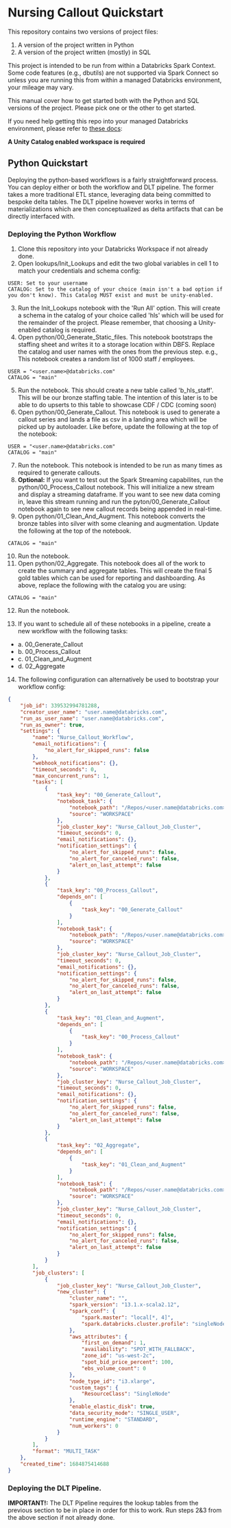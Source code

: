 # Nursing Callout Quickstart
This repository contains two versions of project files:
1. A version of the project written in Python
2. A version of the project written (mostly) in SQL

This project is intended to be run from within a Databricks Spark Context. Some code features (e.g., dbutils) are not supported via Spark Connect so unless you are running this from within a managed Databricks environment, your mileage may vary.

This manual cover how to get started both with the Python and SQL versions of the project. Please pick one or the other to get started.

If you need help getting this repo into your managed Databricks environment, please refer to [these docs](https://docs.databricks.com/repos/index.html):

**A Unity Catalog enabled workspace is required**

## Python Quickstart
Deploying the python-based workflows is a fairly straightforward process. You can deploy either or both the workflow and DLT pipeline. The former takes a more traditional ETL stance, leveraging data being committed to bespoke delta tables. The DLT pipeline however works in terms of materializations which are then conceptualized as delta artifacts that can be directly interfaced with.

### Deploying the Python Workflow
1. Clone this repository into your Databricks Workspace if not already done.
2. Open lookups/Init_Lookups and edit the two global variables in cell 1 to match your credentials and schema config:
  ```
  USER: Set to your username
  CATALOG: Set to the catalog of your choice (main isn't a bad option if you don't know). This Catalog MUST exist and must be unity-enabled.
  ```
3. Run the Init_Lookups notebook with the 'Run All' option. This will create a schema in the catalog of your choice called 'hls' which will be used for the remainder of the project. Please remember, that choosing a Unity-enabled catalog is required.
4. Open python/00_Generate_Static_files. This notebook bootstraps the staffing sheet and writes it to a storage location within DBFS. Replace the catalog and user names with the ones from the previous step. e.g., This notebook creates a random list of 1000 staff / employees.
```
USER = "<user.name>@databricks.com"
CATALOG = "main"
```
5. Run the notebook. This should create a new table called 'b_hls_staff'. This will be our bronze staffing table. The intention of this later is to be able to do upserts to this table to showcase CDF / CDC (coming soon)
6. Open python/00_Generate_Callout. This notebook is used to generate a callout series and lands a file as csv in a landing area which will be picked up by autoloader. Like before, update the following at the top of the notebook:
```
USER = "<user.name>@databricks.com"
CATALOG = "main"
```
7. Run the notebook. This notebook is intended to be run as many times as required to generate callouts.
8. **Optional:** If you want to test out the Spark Streaming capabilites, run the python/00_Process_Callout notebook. This will initialize a new stream and display a streaming dataframe. If you want to see new data coming in, leave this stream running and run the pyton/00_Generate_Callout notebook again to see new callout records being appended in real-time.
9. Open python/01_Clean_And_Augment. This notebook converts the bronze tables into silver with some cleaning and augmentation. Update the following at the top of the notebook.
```
CATALOG = "main"
```
10. Run the notebook.
11. Open python/02_Aggregate. This notebook does all of the work to create the summary and aggregate tables. This will create the final 5 gold tables which can be used for reporting and dashboarding. As above, replace the following with the catalog you are using:
```
CATALOG = "main"
```
12. Run the notebook.

13. If you want to schedule all of these notebooks in a pipeline, create a new workflow with the following tasks:
* a. 00_Generate_Callout
* b. 00_Process_Callout
* c. 01_Clean_and_Augment
* d. 02_Aggregate

14. The following configuration can alternatively be used to bootstrap your workflow config:
```json
{
    "job_id": 339532994781288,
    "creator_user_name": "user.name@databricks.com",
    "run_as_user_name": "user.name@databricks.com",
    "run_as_owner": true,
    "settings": {
        "name": "Nurse_Callout_Workflow",
        "email_notifications": {
            "no_alert_for_skipped_runs": false
        },
        "webhook_notifications": {},
        "timeout_seconds": 0,
        "max_concurrent_runs": 1,
        "tasks": [
            {
                "task_key": "00_Generate_Callout",
                "notebook_task": {
                    "notebook_path": "/Repos/<user.name@databricks.com>m/nursing_callout/python/00_Generate_Callout",
                    "source": "WORKSPACE"
                },
                "job_cluster_key": "Nurse_Callout_Job_Cluster",
                "timeout_seconds": 0,
                "email_notifications": {},
                "notification_settings": {
                    "no_alert_for_skipped_runs": false,
                    "no_alert_for_canceled_runs": false,
                    "alert_on_last_attempt": false
                }
            },
            {
                "task_key": "00_Process_Callout",
                "depends_on": [
                    {
                        "task_key": "00_Generate_Callout"
                    }
                ],
                "notebook_task": {
                    "notebook_path": "/Repos/<user.name@databricks.com>/nursing_callout/python/00_Process_Callout",
                    "source": "WORKSPACE"
                },
                "job_cluster_key": "Nurse_Callout_Job_Cluster",
                "timeout_seconds": 0,
                "email_notifications": {},
                "notification_settings": {
                    "no_alert_for_skipped_runs": false,
                    "no_alert_for_canceled_runs": false,
                    "alert_on_last_attempt": false
                }
            },
            {
                "task_key": "01_Clean_and_Augment",
                "depends_on": [
                    {
                        "task_key": "00_Process_Callout"
                    }
                ],
                "notebook_task": {
                    "notebook_path": "/Repos/<user.name@databricks.com>/nursing_callout/python/01_Clean_and_Augment",
                    "source": "WORKSPACE"
                },
                "job_cluster_key": "Nurse_Callout_Job_Cluster",
                "timeout_seconds": 0,
                "email_notifications": {},
                "notification_settings": {
                    "no_alert_for_skipped_runs": false,
                    "no_alert_for_canceled_runs": false,
                    "alert_on_last_attempt": false
                }
            },
            {
                "task_key": "02_Aggregate",
                "depends_on": [
                    {
                        "task_key": "01_Clean_and_Augment"
                    }
                ],
                "notebook_task": {
                    "notebook_path": "/Repos/<user.name@databricks.com>/nursing_callout/python/02_Aggregate",
                    "source": "WORKSPACE"
                },
                "job_cluster_key": "Nurse_Callout_Job_Cluster",
                "timeout_seconds": 0,
                "email_notifications": {},
                "notification_settings": {
                    "no_alert_for_skipped_runs": false,
                    "no_alert_for_canceled_runs": false,
                    "alert_on_last_attempt": false
                }
            }
        ],
        "job_clusters": [
            {
                "job_cluster_key": "Nurse_Callout_Job_Cluster",
                "new_cluster": {
                    "cluster_name": "",
                    "spark_version": "13.1.x-scala2.12",
                    "spark_conf": {
                        "spark.master": "local[*, 4]",
                        "spark.databricks.cluster.profile": "singleNode"
                    },
                    "aws_attributes": {
                        "first_on_demand": 1,
                        "availability": "SPOT_WITH_FALLBACK",
                        "zone_id": "us-west-2c",
                        "spot_bid_price_percent": 100,
                        "ebs_volume_count": 0
                    },
                    "node_type_id": "i3.xlarge",
                    "custom_tags": {
                        "ResourceClass": "SingleNode"
                    },
                    "enable_elastic_disk": true,
                    "data_security_mode": "SINGLE_USER",
                    "runtime_engine": "STANDARD",
                    "num_workers": 0
                }
            }
        ],
        "format": "MULTI_TASK"
    },
    "created_time": 1684875414688
}
```
### Deploying the DLT Pipeline.
**IMPORTANT!:** The DLT Pipeline requires the lookup tables from the previous section to be in place in order for this to work. Run steps 2&3 from the above section if not already done.